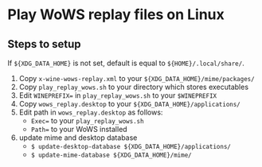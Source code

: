 # Play WoWS replay files on Linux

## Steps to setup
If `${XDG_DATA_HOME}` is not set, default is equal to `${HOME}/.local/share/`.

1. Copy `x-wine-wows-replay.xml` to your `${XDG_DATA_HOME}/mime/packages/`
2. Copy `play_replay_wows.sh` to your directory which stores executables
3. Edit `WINEPREFIX=` in `play_replay_wows.sh` to your `$WINEPREFIX`
4. Copy `wows_replay.desktop` to your `${XDG_DATA_HOME}/applications/`
5. Edit path in `wows_replay.desktop` as follows:
	- `Exec=` to your `play_replay_wows.sh`
	- `Path=` to your WoWS installed
6. update mime and desktop database
	- `$ update-desktop-database ${XDG_DATA_HOME}/applications/`
	- `$ update-mime-database ${XDG_DATA_HOME}/mime/`


